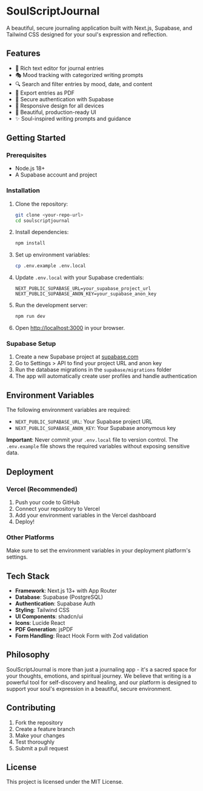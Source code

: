 # SoulScriptJournal

A beautiful, secure journaling application built with Next.js, Supabase, and Tailwind CSS designed for your soul's expression and reflection.

## Features

- 📝 Rich text editor for journal entries
- 🎭 Mood tracking with categorized writing prompts
- 🔍 Search and filter entries by mood, date, and content
- 📄 Export entries as PDF
- 🔐 Secure authentication with Supabase
- 📱 Responsive design for all devices
- 🎨 Beautiful, production-ready UI
- ✨ Soul-inspired writing prompts and guidance

## Getting Started

### Prerequisites

- Node.js 18+ 
- A Supabase account and project

### Installation

1. Clone the repository:
   ```bash
   git clone <your-repo-url>
   cd soulscriptjournal
   ```

2. Install dependencies:
   ```bash
   npm install
   ```

3. Set up environment variables:
   ```bash
   cp .env.example .env.local
   ```

4. Update `.env.local` with your Supabase credentials:
   ```env
   NEXT_PUBLIC_SUPABASE_URL=your_supabase_project_url
   NEXT_PUBLIC_SUPABASE_ANON_KEY=your_supabase_anon_key
   ```

5. Run the development server:
   ```bash
   npm run dev
   ```

6. Open [http://localhost:3000](http://localhost:3000) in your browser.

### Supabase Setup

1. Create a new Supabase project at [supabase.com](https://supabase.com)
2. Go to Settings > API to find your project URL and anon key
3. Run the database migrations in the `supabase/migrations` folder
4. The app will automatically create user profiles and handle authentication

## Environment Variables

The following environment variables are required:

- `NEXT_PUBLIC_SUPABASE_URL`: Your Supabase project URL
- `NEXT_PUBLIC_SUPABASE_ANON_KEY`: Your Supabase anonymous key

**Important**: Never commit your `.env.local` file to version control. The `.env.example` file shows the required variables without exposing sensitive data.

## Deployment

### Vercel (Recommended)

1. Push your code to GitHub
2. Connect your repository to Vercel
3. Add your environment variables in the Vercel dashboard
4. Deploy!

### Other Platforms

Make sure to set the environment variables in your deployment platform's settings.

## Tech Stack

- **Framework**: Next.js 13+ with App Router
- **Database**: Supabase (PostgreSQL)
- **Authentication**: Supabase Auth
- **Styling**: Tailwind CSS
- **UI Components**: shadcn/ui
- **Icons**: Lucide React
- **PDF Generation**: jsPDF
- **Form Handling**: React Hook Form with Zod validation

## Philosophy

SoulScriptJournal is more than just a journaling app - it's a sacred space for your thoughts, emotions, and spiritual journey. We believe that writing is a powerful tool for self-discovery and healing, and our platform is designed to support your soul's expression in a beautiful, secure environment.

## Contributing

1. Fork the repository
2. Create a feature branch
3. Make your changes
4. Test thoroughly
5. Submit a pull request

## License

This project is licensed under the MIT License.